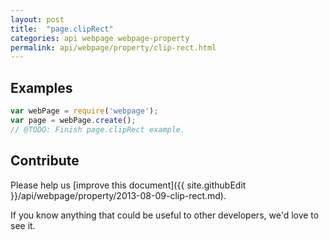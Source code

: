 ```yaml
---
layout: post
title:  "page.clipRect"
categories: api webpage webpage-property
permalink: api/webpage/property/clip-rect.html
---
```


## Examples

```javascript
var webPage = require('webpage');
var page = webPage.create();
// @TODO: Finish page.clipRect example.
```

## Contribute

Please help us [improve this document]({{ site.githubEdit }}/api/webpage/property/2013-08-09-clip-rect.md).

If you know anything that could be useful to other developers, we'd love to see it.


